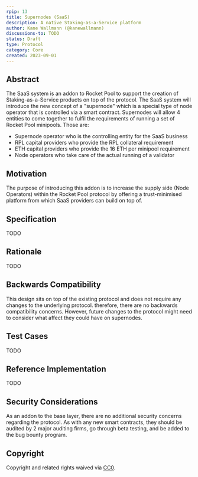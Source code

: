 ```yaml
---
rpip: 13
title: Supernodes (SaaS)
description: A native Staking-as-a-Service platform
author: Kane Wallmann (@kanewallmann)
discussions-to: TODO
status: Draft
type: Protocol
category: Core
created: 2023-09-01
---
```


## Abstract

The SaaS system is an addon to Rocket Pool to support the creation of Staking-as-a-Service products on top of the protocol. The SaaS system will
introduce the new concept of a "supernode" which is a special type of node operator that is controlled via a smart contract. Supernodes will
allow 4 entities to come together to fulfil the requirements of running a set of Rocket Pool minipools. Those are: 

- Supernode operator who is the controlling entity for the SaaS business
- RPL capital providers who provide the RPL collateral requirement
- ETH capital providers who provide the 16 ETH per minipool requirement
- Node operators who take care of the actual running of a validator

## Motivation

The purpose of introducing this addon is to increase the supply side (Node Operators) within the Rocket Pool protocol by offering a trust-minimised
platform from which SaaS providers can build on top of.

## Specification
TODO

## Rationale
TODO

## Backwards Compatibility
This design sits on top of the existing protocol and does not require any changes to the underlying protocol. therefore, there are no backwards
compatibility concerns. However, future changes to the protocol might need to consider what affect they could have on supernodes.

## Test Cases
TODO

## Reference Implementation
TODO

## Security Considerations
As an addon to the base layer, there are no additional security concerns regarding the protocol. As with any new smart contracts,
they should be audited by 2 major auditing firms, go through beta testing, and be added to the bug bounty program.

## Copyright
Copyright and related rights waived via [CC0](https://creativecommons.org/publicdomain/zero/1.0/).
